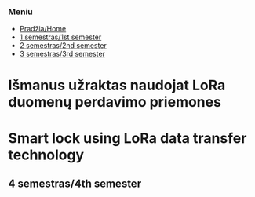 ### Meniu
- [Pradžia/Home](https://ovidijusstukas.github.io/LoRa-smart-lock)
- [1 semestras/1st semester](https://ovidijusstukas.github.io/LoRa-smart-lock/1-semestras)
- [2 semestras/2nd semester](https://ovidijusstukas.github.io/LoRa-smart-lock/2-semestras)
- [3 semestras/3rd semester](https://ovidijusstukas.github.io/LoRa-smart-lock/3-semestras)

# Išmanus užraktas naudojat LoRa duomenų perdavimo priemones
# Smart lock using LoRa data transfer technology

## 4 semestras/4th semester
